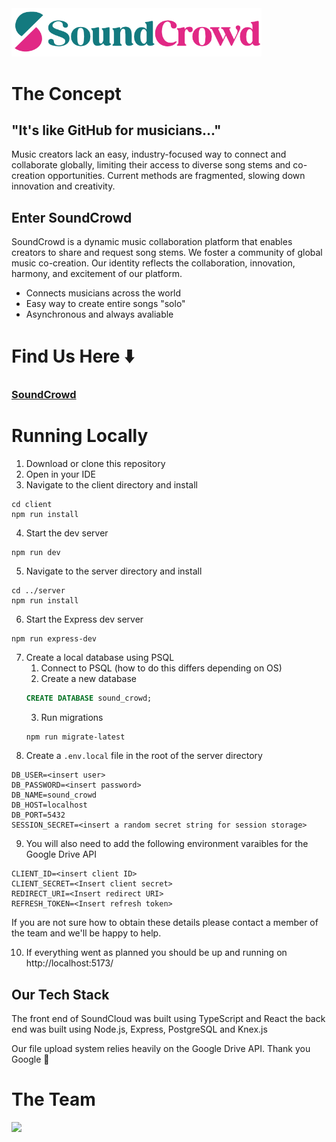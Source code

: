 <img src="./client/src/assets/sc_logo_regular_dark.png" alt="SoundCrowd's Logo" width="400"/>

# The Concept
## "It's like GitHub for musicians..."
Music creators lack an easy, industry-focused way to connect and collaborate globally, limiting their access to diverse song stems and co-creation opportunities. Current methods are fragmented, slowing down innovation and creativity.
## Enter SoundCrowd
SoundCrowd is a dynamic music collaboration platform that enables creators to share and request song stems. We foster a community of global music co-creation. Our identity reflects the collaboration, innovation, harmony, and excitement of our platform.
- Connects musicians across the world
- Easy way to create entire songs "solo"
- Asynchronous and always avaliable

# Find Us Here ⬇️

### [SoundCrowd](https://soundcrowd.onrender.com/)

# Running Locally
1. Download or clone this repository
2. Open in your IDE
3. Navigate to the client directory and install
```console
cd client
npm run install
```
4. Start the dev server
```console
npm run dev
```
5. Navigate to the server directory and install
```console
cd ../server
npm run install
```
6. Start the Express dev server
```console
npm run express-dev
```
7. Create a local database using PSQL
   1. Connect to PSQL (how to do this differs depending on OS)
   2. Create a new database
    ```sql
    CREATE DATABASE sound_crowd;
    ```
    3. Run migrations
    ```console
    npm run migrate-latest
    ```
8. Create a `.env.local` file in the root of the server directory
```
DB_USER=<insert user>
DB_PASSWORD=<insert password>
DB_NAME=sound_crowd
DB_HOST=localhost
DB_PORT=5432
SESSION_SECRET=<insert a random secret string for session storage>
```
9. You will also need to add the following environment varaibles for the Google Drive API
```
CLIENT_ID=<insert client ID>
CLIENT_SECRET=<Insert client secret>
REDIRECT_URI=<Insert redirect URI>
REFRESH_TOKEN=<Insert refresh token>
```
If you are not sure how to obtain these details please contact a member of the team and we'll be happy to help.

10. If everything went as planned you should be up and running on http://localhost:5173/

## Our Tech Stack
The front end of SoundCloud was built using TypeScript and React the back end was built using Node.js, Express, PostgreSQL and Knex.js

Our file upload system relies heavily on the Google Drive API. Thank you Google 🙏

# The Team


<a href="https://github.com/TeamMaraca/cc37greenfieldproject/graphs/contributors">
  <img src="https://contrib.rocks/image?repo=TeamMaraca/cc37greenfieldproject" />
</a>


